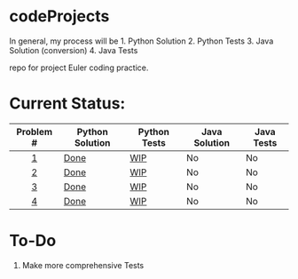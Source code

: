 # codeProjects

In general, my process will be
	1. Python Solution
	2. Python Tests
	3. Java Solution (conversion)
	4. Java Tests

repo for project Euler coding practice.

Current Status:
==============

| Problem # | Python Solution | Python Tests | Java Solution | Java Tests |
| :---: | --- | --- | --- | --- |
| [1](https://projecteuler.net/problem=1) | [Done](../master/euler1/eulerOne.py) | [WIP](../master/euler1/test_eulerOne.py) | No | No |
| [2](https://projecteuler.net/problem=2) | [Done](../master/euler2/eulerTwo.py) | [WIP](../master/euler2/test_eulerTwo.py) | No | No |
| [3](https://projecteuler.net/problem=3) | [Done](../master/euler3/eulerThree.py) | [WIP](../master/euler3/test_eulerThree.py) | No | No |
| [4](https://projecteuler.net/problem=4) | [Done](../master/euler4/eulerFour.py) | [WIP](../master/euler4/test_eulerFour.py) | No | No |

To-Do
=====
1. Make more comprehensive Tests
